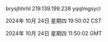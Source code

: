brysjhhrhl 219.139.199.238 yqqlmgsycl

2024年 10月 24日 星期四 19:50:02 CST

2024年 10月 24日 星期四 11:50:02 GMT

